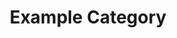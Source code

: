 ---
title: Example Category
description: A description of this category
image:
      
# Badge style
style:
    background: "#2a9d8f"
    color: "#fff"
---